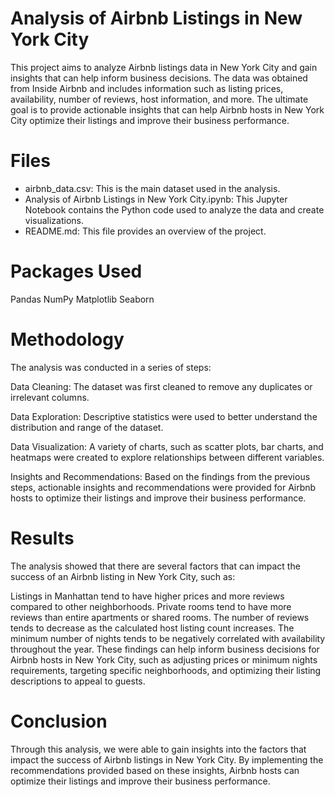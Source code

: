 # Analysis of Airbnb Listings in New York City
This project aims to analyze Airbnb listings data in New York City and gain insights that can help inform business decisions. The data was obtained from Inside Airbnb and includes information such as listing prices, availability, number of reviews, host information, and more. The ultimate goal is to provide actionable insights that can help Airbnb hosts in New York City optimize their listings and improve their business performance.

# Files
* airbnb_data.csv: This is the main dataset used in the analysis.
* Analysis of Airbnb Listings in New York City.ipynb: This Jupyter Notebook contains the Python code used to analyze the data and create visualizations.
* README.md: This file provides an overview of the project.
# Packages Used
Pandas
NumPy
Matplotlib
Seaborn
# Methodology
The analysis was conducted in a series of steps:

Data Cleaning: The dataset was first cleaned to remove any duplicates or irrelevant columns.

Data Exploration: Descriptive statistics were used to better understand the distribution and range of the dataset.

Data Visualization: A variety of charts, such as scatter plots, bar charts, and heatmaps were created to explore relationships between different variables.

Insights and Recommendations: Based on the findings from the previous steps, actionable insights and recommendations were provided for Airbnb hosts to optimize their listings and improve their business performance.

# Results
The analysis showed that there are several factors that can impact the success of an Airbnb listing in New York City, such as:

Listings in Manhattan tend to have higher prices and more reviews compared to other neighborhoods.
Private rooms tend to have more reviews than entire apartments or shared rooms.
The number of reviews tends to decrease as the calculated host listing count increases.
The minimum number of nights tends to be negatively correlated with availability throughout the year.
These findings can help inform business decisions for Airbnb hosts in New York City, such as adjusting prices or minimum nights requirements, targeting specific neighborhoods, and optimizing their listing descriptions to appeal to guests.

# Conclusion
Through this analysis, we were able to gain insights into the factors that impact the success of Airbnb listings in New York City. By implementing the recommendations provided based on these insights, Airbnb hosts can optimize their listings and improve their business performance.





